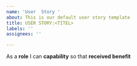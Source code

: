 ```yaml
---
name: 'User  Story '
about: This is our default user story template
title: USER STORY:<TITEL>
labels: ''
assignees: ''

---
```


As a **role** I can **capability** so that **received benefit**
